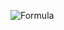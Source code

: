 ![Formula](https://user-images.githubusercontent.com/66440894/124192186-43f75200-da9b-11eb-87e2-e2bfecf31754.png)
